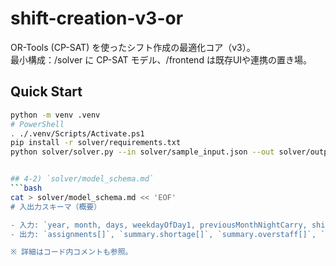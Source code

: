 # shift-creation-v3-or

OR-Tools (CP-SAT) を使ったシフト作成の最適化コア（v3）。  
最小構成：/solver に CP-SAT モデル、/frontend は既存UIや連携の置き場。

## Quick Start
```bash
python -m venv .venv
# PowerShell
. ./.venv/Scripts/Activate.ps1
pip install -r solver/requirements.txt
python solver/solver.py --in solver/sample_input.json --out solver/output.json


## 4-2) `solver/model_schema.md`
```bash
cat > solver/model_schema.md << 'EOF'
# 入出力スキーマ（概要）

- 入力: `year, month, days, weekdayOfDay1, previousMonthNightCarry, shifts[], needTemplate, dayTypeByDate[], strictNight, people[], rules{}, weights{}`
- 出力: `assignments[]`, `summary.shortage[]`, `summary.overstaff[]`, `infeasible?`

※ 詳細はコード内コメントも参照。
